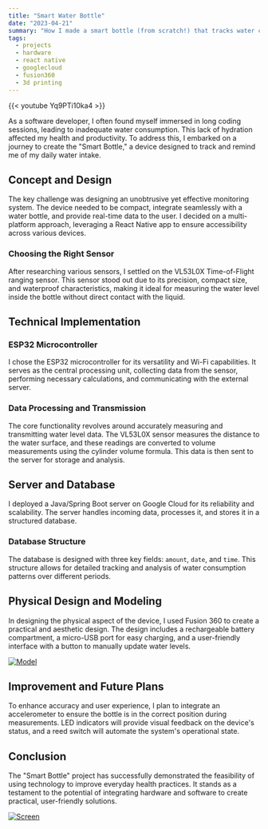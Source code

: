 ```yaml
---
title: "Smart Water Bottle"
date: "2023-04-21"
summary: "How I made a smart bottle (from scratch!) that tracks water consumption by designing and building hardware and software systems end-to-end"
tags:
  - projects
  - hardware
  - react native
  - googlecloud
  - fusion360
  - 3d printing
---
```


{{< youtube Yq9PTi10ka4 >}}

As a software developer, I often found myself immersed in long coding sessions, leading to inadequate water consumption. This lack of hydration affected my health and productivity. To address this, I embarked on a journey to create the "Smart Bottle," a device designed to track and remind me of my daily water intake.

## Concept and Design

The key challenge was designing an unobtrusive yet effective monitoring system. The device needed to be compact, integrate seamlessly with a water bottle, and provide real-time data to the user. I decided on a multi-platform approach, leveraging a React Native app to ensure accessibility across various devices.

### Choosing the Right Sensor

After researching various sensors, I settled on the VL53L0X Time-of-Flight ranging sensor. This sensor stood out due to its precision, compact size, and waterproof characteristics, making it ideal for measuring the water level inside the bottle without direct contact with the liquid.

## Technical Implementation

### ESP32 Microcontroller

I chose the ESP32 microcontroller for its versatility and Wi-Fi capabilities. It serves as the central processing unit, collecting data from the sensor, performing necessary calculations, and communicating with the external server.

### Data Processing and Transmission

The core functionality revolves around accurately measuring and transmitting water level data. The VL53L0X sensor measures the distance to the water surface, and these readings are converted to volume measurements using the cylinder volume formula. This data is then sent to the server for storage and analysis.

## Server and Database

I deployed a Java/Spring Boot server on Google Cloud for its reliability and scalability. The server handles incoming data, processes it, and stores it in a structured database.

### Database Structure

The database is designed with three key fields: `amount`, `date`, and `time`. This structure allows for detailed tracking and analysis of water consumption patterns over different periods.

## Physical Design and Modeling

In designing the physical aspect of the device, I used Fusion 360 to create a practical and aesthetic design. The design includes a rechargeable battery compartment, a micro-USB port for easy charging, and a user-friendly interface with a button to manually update water levels.

[![Model](/images/model.png)](/images/model.png)

## Improvement and Future Plans

To enhance accuracy and user experience, I plan to integrate an accelerometer to ensure the bottle is in the correct position during measurements. LED indicators will provide visual feedback on the device's status, and a reed switch will automate the system's operational state.

## Conclusion

The "Smart Bottle" project has successfully demonstrated the feasibility of using technology to improve everyday health practices. It stands as a testament to the potential of integrating hardware and software to create practical, user-friendly solutions.

[![Screen](/images/screens.png)](/images/screens.png)
